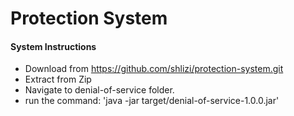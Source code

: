 # Protection System

#### System Instructions

  - Download from https://github.com/shlizi/protection-system.git
  - Extract from Zip
  - Navigate to denial-of-service folder.
  - run the command: 'java -jar target/denial-of-service-1.0.0.jar'
